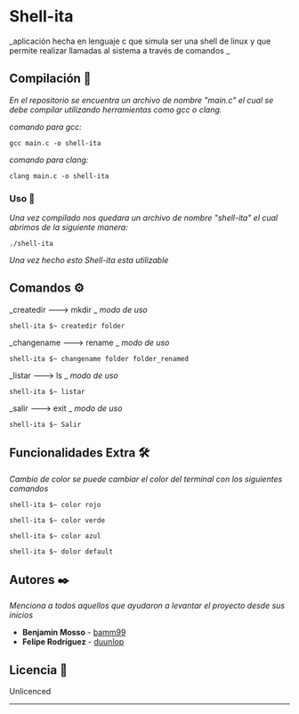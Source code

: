 # Shell-ita

_aplicación hecha en lenguaje c que simula ser una shell de linux y que permite realizar llamadas al sistema a través de comandos _

## Compilación 🚀

_En el repositorio se encuentra un archivo de nombre "main.c" el cual se debe compilar utilizando herramientas como gcc o clang._


_comando para gcc:_

```
gcc main.c -o shell-ita
```
_comando para clang:_

```
clang main.c -o shell-ita
```

### Uso 🔧

_Una vez compilado nos quedara un archivo de nombre "shell-ita" el cual abrimos de la siguiente manera:_

```
./shell-ita
```

_Una vez hecho esto Shell-ita esta utilizable_

## Comandos ⚙️

_createdir --->  mkdir _
_modo de uso_

```
shell-ita $~ createdir folder
```
_changename ---> rename _
_modo de uso_

```
shell-ita $~ changename folder folder_renamed
```

_listar --->  ls _
_modo de uso_

```
shell-ita $~ listar
```
_salir --->  exit _
_modo de uso_

```
shell-ita $~ Salir
```

## Funcionalidades Extra 🛠️

_Cambio de color_
_se puede cambiar el color del terminal con los siguientes comandos_

```
shell-ita $~ color rojo
```
```
shell-ita $~ color verde
```
```
shell-ita $~ color azul
```
```
shell-ita $~ dolor default
```


## Autores ✒️

_Menciona a todos aquellos que ayudaron a levantar el proyecto desde sus inicios_

* **Benjamin Mosso** - [bamm99](https://github.com/bamm99)
* **Felipe Rodríguez** - [duunlop](https://github.com/duunlop)

## Licencia 📄

Unlicenced

---

